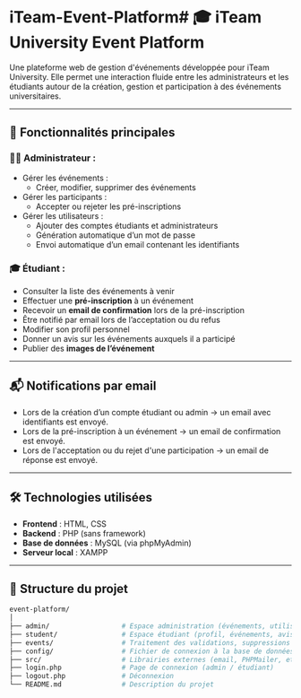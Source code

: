 # iTeam-Event-Platform# 🎓 iTeam University Event Platform

Une plateforme web de gestion d'événements développée pour iTeam University. Elle permet une interaction fluide entre les administrateurs et les étudiants autour de la création, gestion et participation à des événements universitaires.

---

## 🚀 Fonctionnalités principales

### 👨‍💼 Administrateur :
- Gérer les événements :
  - Créer, modifier, supprimer des événements
- Gérer les participants :
  - Accepter ou rejeter les pré-inscriptions
- Gérer les utilisateurs :
  - Ajouter des comptes étudiants et administrateurs
  - Génération automatique d’un mot de passe
  - Envoi automatique d’un email contenant les identifiants

### 🎓 Étudiant :
- Consulter la liste des événements à venir
- Effectuer une **pré-inscription** à un événement
- Recevoir un **email de confirmation** lors de la pré-inscription
- Être notifié par email lors de l’acceptation ou du refus
- Modifier son profil personnel
- Donner un avis sur les événements auxquels il a participé
- Publier des **images de l’événement**

---

## 📬 Notifications par email

- Lors de la création d’un compte étudiant ou admin → un email avec identifiants est envoyé.
- Lors de la pré-inscription à un événement → un email de confirmation est envoyé.
- Lors de l'acceptation ou du rejet d'une participation → un email de réponse est envoyé.

---

## 🛠️ Technologies utilisées

- **Frontend** : HTML, CSS
- **Backend** : PHP (sans framework)
- **Base de données** : MySQL (via phpMyAdmin)
- **Serveur local** : XAMPP

---

## 📁 Structure du projet

```bash
event-platform/
│
├── admin/                  # Espace administration (événements, utilisateurs, participants)
├── student/                # Espace étudiant (profil, événements, avis, images)
├── events/                 # Traitement des validations, suppressions
├── config/                 # Fichier de connexion à la base de données
├── src/                    # Librairies externes (email, PHPMailer, etc.)
├── login.php               # Page de connexion (admin / étudiant)
├── logout.php              # Déconnexion
└── README.md               # Description du projet
